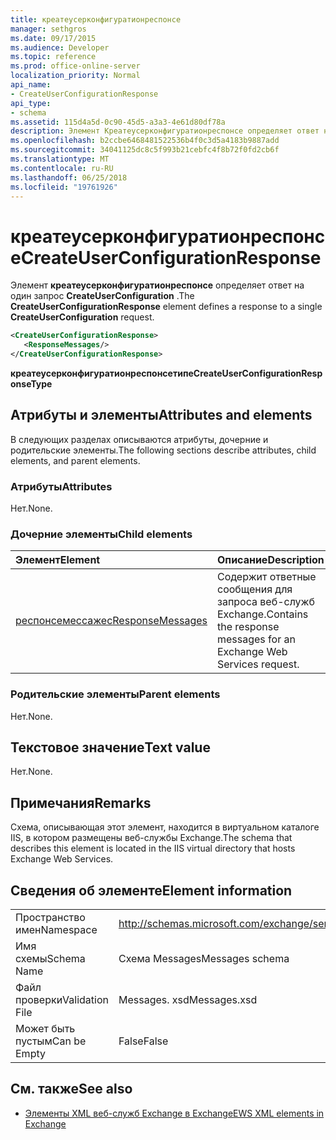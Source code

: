 ```yaml
---
title: креатеусерконфигуратионреспонсе
manager: sethgros
ms.date: 09/17/2015
ms.audience: Developer
ms.topic: reference
ms.prod: office-online-server
localization_priority: Normal
api_name:
- CreateUserConfigurationResponse
api_type:
- schema
ms.assetid: 115d4a5d-0c90-45d5-a3a3-4e61d80df78a
description: Элемент Креатеусерконфигуратионреспонсе определяет ответ на один запрос CreateUserConfiguration.
ms.openlocfilehash: b2ccbe6468481522536b4f0c3d5a4183b9887add
ms.sourcegitcommit: 34041125dc8c5f993b21cebfc4f8b72f0fd2cb6f
ms.translationtype: MT
ms.contentlocale: ru-RU
ms.lasthandoff: 06/25/2018
ms.locfileid: "19761926"
---
```

# <a name="createuserconfigurationresponse"></a><span data-ttu-id="b5b62-103">креатеусерконфигуратионреспонсе</span><span class="sxs-lookup"><span data-stu-id="b5b62-103">CreateUserConfigurationResponse</span></span>

<span data-ttu-id="b5b62-104">Элемент **креатеусерконфигуратионреспонсе** определяет ответ на один запрос **CreateUserConfiguration** .</span><span class="sxs-lookup"><span data-stu-id="b5b62-104">The **CreateUserConfigurationResponse** element defines a response to a single **CreateUserConfiguration** request.</span></span> 
  
```xml
<CreateUserConfigurationResponse>
   <ResponseMessages/>
</CreateUserConfigurationResponse>
```

 <span data-ttu-id="b5b62-105">**креатеусерконфигуратионреспонсетипе**</span><span class="sxs-lookup"><span data-stu-id="b5b62-105">**CreateUserConfigurationResponseType**</span></span>
## <a name="attributes-and-elements"></a><span data-ttu-id="b5b62-106">Атрибуты и элементы</span><span class="sxs-lookup"><span data-stu-id="b5b62-106">Attributes and elements</span></span>

<span data-ttu-id="b5b62-107">В следующих разделах описываются атрибуты, дочерние и родительские элементы.</span><span class="sxs-lookup"><span data-stu-id="b5b62-107">The following sections describe attributes, child elements, and parent elements.</span></span>
  
### <a name="attributes"></a><span data-ttu-id="b5b62-108">Атрибуты</span><span class="sxs-lookup"><span data-stu-id="b5b62-108">Attributes</span></span>

<span data-ttu-id="b5b62-109">Нет.</span><span class="sxs-lookup"><span data-stu-id="b5b62-109">None.</span></span>
  
### <a name="child-elements"></a><span data-ttu-id="b5b62-110">Дочерние элементы</span><span class="sxs-lookup"><span data-stu-id="b5b62-110">Child elements</span></span>

|<span data-ttu-id="b5b62-111">**Элемент**</span><span class="sxs-lookup"><span data-stu-id="b5b62-111">**Element**</span></span>|<span data-ttu-id="b5b62-112">**Описание**</span><span class="sxs-lookup"><span data-stu-id="b5b62-112">**Description**</span></span>|
|:-----|:-----|
|[<span data-ttu-id="b5b62-113">респонсемессажес</span><span class="sxs-lookup"><span data-stu-id="b5b62-113">ResponseMessages</span></span>](responsemessages.md) <br/> |<span data-ttu-id="b5b62-114">Содержит ответные сообщения для запроса веб-служб Exchange.</span><span class="sxs-lookup"><span data-stu-id="b5b62-114">Contains the response messages for an Exchange Web Services request.</span></span>  <br/> |
   
### <a name="parent-elements"></a><span data-ttu-id="b5b62-115">Родительские элементы</span><span class="sxs-lookup"><span data-stu-id="b5b62-115">Parent elements</span></span>

<span data-ttu-id="b5b62-116">Нет.</span><span class="sxs-lookup"><span data-stu-id="b5b62-116">None.</span></span>
  
## <a name="text-value"></a><span data-ttu-id="b5b62-117">Текстовое значение</span><span class="sxs-lookup"><span data-stu-id="b5b62-117">Text value</span></span>

<span data-ttu-id="b5b62-118">Нет.</span><span class="sxs-lookup"><span data-stu-id="b5b62-118">None.</span></span>
  
## <a name="remarks"></a><span data-ttu-id="b5b62-119">Примечания</span><span class="sxs-lookup"><span data-stu-id="b5b62-119">Remarks</span></span>

<span data-ttu-id="b5b62-120">Схема, описывающая этот элемент, находится в виртуальном каталоге IIS, в котором размещены веб-службы Exchange.</span><span class="sxs-lookup"><span data-stu-id="b5b62-120">The schema that describes this element is located in the IIS virtual directory that hosts Exchange Web Services.</span></span>
  
## <a name="element-information"></a><span data-ttu-id="b5b62-121">Сведения об элементе</span><span class="sxs-lookup"><span data-stu-id="b5b62-121">Element information</span></span>

|||
|:-----|:-----|
|<span data-ttu-id="b5b62-122">Пространство имен</span><span class="sxs-lookup"><span data-stu-id="b5b62-122">Namespace</span></span>  <br/> |http://schemas.microsoft.com/exchange/services/2006/messages  <br/> |
|<span data-ttu-id="b5b62-123">Имя схемы</span><span class="sxs-lookup"><span data-stu-id="b5b62-123">Schema Name</span></span>  <br/> |<span data-ttu-id="b5b62-124">Схема Messages</span><span class="sxs-lookup"><span data-stu-id="b5b62-124">Messages schema</span></span>  <br/> |
|<span data-ttu-id="b5b62-125">Файл проверки</span><span class="sxs-lookup"><span data-stu-id="b5b62-125">Validation File</span></span>  <br/> |<span data-ttu-id="b5b62-126">Messages. xsd</span><span class="sxs-lookup"><span data-stu-id="b5b62-126">Messages.xsd</span></span>  <br/> |
|<span data-ttu-id="b5b62-127">Может быть пустым</span><span class="sxs-lookup"><span data-stu-id="b5b62-127">Can be Empty</span></span>  <br/> |<span data-ttu-id="b5b62-128">False</span><span class="sxs-lookup"><span data-stu-id="b5b62-128">False</span></span>  <br/> |
   
## <a name="see-also"></a><span data-ttu-id="b5b62-129">См. также</span><span class="sxs-lookup"><span data-stu-id="b5b62-129">See also</span></span>



- [<span data-ttu-id="b5b62-130">Элементы XML веб-служб Exchange в Exchange</span><span class="sxs-lookup"><span data-stu-id="b5b62-130">EWS XML elements in Exchange</span></span>](ews-xml-elements-in-exchange.md)

